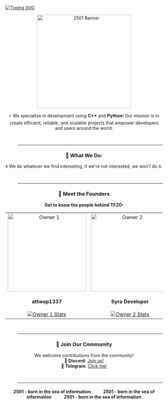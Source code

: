 <a href="https://git.io/typing-svg"><img src="https://readme-typing-svg.demolab.com?font=Inter&weight=700&size=60&pause=2501&color=F7F7F7&center=true&vCenter=true&random=true&width=1020&height=60&lines=Twenty+Five+Zero+One" alt="Typing SVG" /></a>

<p align="center">
  <img src="https://avatars.githubusercontent.com/u/169077550?s=400&u=280de7a2ea7f887b4d7152953d051fbcc2b41fd3&v=4" alt="2501 Banner" width="300"/>
</p>

<p align="center">
  ⚡ We specialize in development using <strong>C++</strong> and <strong>Python</strong>!
  Our mission is to create efficient, reliable, and scalable projects that empower developers and users around the world.
</p>
&nbsp;

> ** **
<h3 align="center">🚀 What We Do:</h3>
<p align="center">
  🌀 We do whatever we find interesting, if we're not interested, we won't do it.
</p>
&nbsp;

> ** **

<h3 align="center">👥 Meet the Founders</h3>

<p align="center">
  <strong>Get to know the people behind TFZO:</strong>
</p>

<table align="center">
  <tr>
    <td align="center">
      <a href="https://github.com/atheop1337">
        <img src="https://avatars.githubusercontent.com/u/133809614?v=4" alt="Owner 1" width="250"/>
      </a>
      <h4><strong>atheop1337</strong></h4>
      <a href="https://github.com/atheop1337">
        <img src="https://github-readme-stats.vercel.app/api?username=atheop1337&show_icons=true&theme=radical" alt="Owner 1 Stats"/>
      </a>
    </td>
    <td align="center">
      <a href="https://github.com/syradeveloper">
        <img src="https://avatars.githubusercontent.com/u/112832151?v=4" alt="Owner 2" width="250"/>
      </a>
      <h4><strong>Syra Developer</strong></h4>
      </a>
      <a href="https://github.com/syradeveloper">
        <img src="https://github-readme-stats.vercel.app/api?username=syradeveloper&show_icons=true&theme=radical" alt="Owner 2 Stats"/>
      </a>
    </td>
  </tr>
</table>
&nbsp;

> ** **

<h3 align="center">👥 Join Our Community</h3>
<p align="center">
  We welcome contributions from the community! <br/>
  💬 <strong>Discord</strong>: <a href="https://discord.gg/ZE6dUSAbes" target="_blank">Join us!</a><br/>
  💬 <strong>Telegram</strong>: <a href="https://t.me/about2501" target="_blank">Click me!</a><br/>
</p>
&nbsp;

> ** **

<h4 align="center"><strong>2501</strong> - born in the sea of information &nbsp;&nbsp;&nbsp;&nbsp;&nbsp;&nbsp;&nbsp;&nbsp;&nbsp;&nbsp; <strong>2501</strong> - born in the sea of information<strong> &nbsp;&nbsp;&nbsp;&nbsp;&nbsp;&nbsp;&nbsp;&nbsp;&nbsp;&nbsp; 2501</strong> - born in the sea of information</h4>
